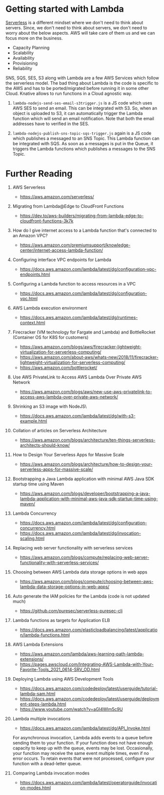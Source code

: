 # Getting started with Lambda

[Serverless](https://aws.amazon.com/elasticache/) is a different mindset where we don't need to think about servers. Since, we don't need to think about servers, we don't need to worry about the below aspects. AWS will take care of them us and we can focus more on the business.

- Capacity Planning
- Scalability
- Availability
- Provisioning
- Reliability

SNS, SQS, SES, S3 along with Lambda are a few AWS Services which follow the serverless model. The bad thing about Lambda is the code is specific to the AWS and has to be ported/migrated before running it in some other Cloud. Knative allows to run functions in a Cloud agnostic way.

1. `lambda-nodejs-send-ses-email-s3trigger.js` is a JS code which uses AWS SES to send an email. This can be integrated with S3. So, when an object is uploaded to S3, it can automatically trigger the Lambda function which will send an email notification. Note that both the email addresses have to verified in the SES.

2. `lambda-nodejs-publish-sns-topic-sqs-trigger.js` again is a JS code which publishes a messaged to an SNS Topic. This Lambda function can be integrated with SQS. As soon as a messages is put in the Queue, it triggers the Lambda functions which publishes a messages to the SNS Topic.

# Further Reading

1. AWS Serverless
    - https://aws.amazon.com/serverless/

1. Migrating from Lambda@Edge to CloudFront Functions
    - https://dev.to/aws-builders/migrating-from-lambda-edge-to-cloudfront-functions-3k7k

1. How do I give internet access to a Lambda function that's connected to an Amazon VPC?
    - https://aws.amazon.com/premiumsupport/knowledge-center/internet-access-lambda-function/

1. Configuring interface VPC endpoints for Lambda
    - https://docs.aws.amazon.com/lambda/latest/dg/configuration-vpc-endpoints.html

1. Configuring a Lambda function to access resources in a VPC
    - https://docs.aws.amazon.com/lambda/latest/dg/configuration-vpc.html

1. AWS Lambda execution environment
    - https://docs.aws.amazon.com/lambda/latest/dg/runtimes-context.html

1. Firecracker (VM technology for Fargate and Lambda) and BottleRocket (Container OS for K8S for customers)
    - https://aws.amazon.com/blogs/aws/firecracker-lightweight-virtualization-for-serverless-computing/
    - https://aws.amazon.com/about-aws/whats-new/2018/11/firecracker-lightweight-virtualization-for-serverless-computing/
    - https://aws.amazon.com/bottlerocket/

1. Use AWS PrivateLink to Access AWS Lambda Over Private AWS Network
    - https://aws.amazon.com/blogs/aws/new-use-aws-privatelink-to-access-aws-lambda-over-private-aws-network/

1. Shrinking an S3 image with NodeJS\
    - https://docs.aws.amazon.com/lambda/latest/dg/with-s3-example.html

1. Collation of articles on Serverless Architecture
    - https://aws.amazon.com/blogs/architecture/ten-things-serverless-architects-should-know/

1. How to Design Your Serverless Apps for Massive Scale
    - https://aws.amazon.com/blogs/architecture/how-to-design-your-serverless-apps-for-massive-scale/

1. Bootstrapping a Java Lambda application with minimal AWS Java SDK startup time using Maven
    - https://aws.amazon.com/blogs/developer/bootstrapping-a-java-lambda-application-with-minimal-aws-java-sdk-startup-time-using-maven/

1. Lambda Concurrency
    - https://docs.aws.amazon.com/lambda/latest/dg/configuration-concurrency.html
    - https://docs.aws.amazon.com/lambda/latest/dg/invocation-scaling.html

1. Replacing web server functionality with serverless services
    - https://aws.amazon.com/blogs/compute/replacing-web-server-functionality-with-serverless-services/

1. Choosing between AWS Lambda data storage options in web apps
    - https://aws.amazon.com/blogs/compute/choosing-between-aws-lambda-data-storage-options-in-web-apps/

1. Auto generate the IAM policies for the Lambda (code is not updated much)
    - https://github.com/puresec/serverless-puresec-cli

1. Lambda functions as targets for Application ELB
    - https://docs.aws.amazon.com/elasticloadbalancing/latest/application/lambda-functions.html

1. AWS Lambda Extensions
    - https://aws.amazon.com/lambda/aws-learning-path-lambda-extensions/
    - https://pages.awscloud.com/Integrating-AWS-Lambda-with-Your-Favorite-Tools_2021_0614-SRV_OD.html

1. Deploying Lambda using AWS Development Tools
    - https://docs.aws.amazon.com/codedeploy/latest/userguide/tutorial-lambda-sam.html
    - https://docs.aws.amazon.com/codedeploy/latest/userguide/deployment-steps-lambda.html
    - https://www.youtube.com/watch?v=aGI4Wlm5c9U

1. Lambda multiple invocations
    - https://docs.aws.amazon.com/lambda/latest/dg/API_Invoke.html
    
    For asynchronous invocation, Lambda adds events to a queue before sending them to your function. If your function does not have enough capacity to keep up with the queue, events may be lost. Occasionally, your function may receive the same event multiple times, even if no error occurs. To retain events that were not processed, configure your function with a dead-letter queue.

1. Comparing Lambda invocation modes
    - https://docs.aws.amazon.com/lambda/latest/operatorguide/invocation-modes.html